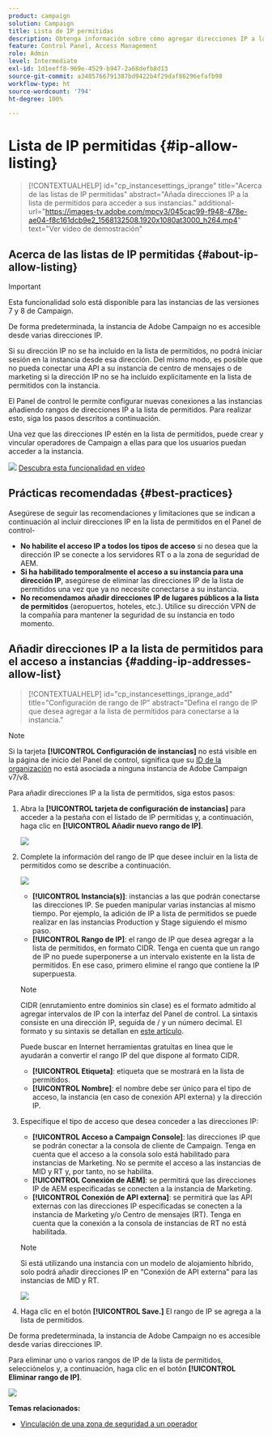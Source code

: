 ```yaml
---
product: campaign
solution: Campaign
title: Lista de IP permitidas
description: Obtenga información sobre cómo agregar direcciones IP a la lista de permitidos en el Panel de control para obtener acceso a instancias.
feature: Control Panel, Access Management
role: Admin
level: Intermediate
exl-id: 1d1eeff8-969e-4529-b947-2a68defb8d13
source-git-commit: a3485766791387bd9422b4f29daf86296efafb98
workflow-type: ht
source-wordcount: '794'
ht-degree: 100%

---
```


# Lista de IP permitidas {#ip-allow-listing}

>[!CONTEXTUALHELP]
>id="cp_instancesettings_iprange"
>title="Acerca de las listas de IP permitidas"
>abstract="Añada direcciones IP a la lista de permitidos para acceder a sus instancias."
>additional-url="https://images-tv.adobe.com/mpcv3/045cac99-f948-478e-ae04-f8c161dcb9e2_1568132508.1920x1080at3000_h264.mp4" text="Ver vídeo de demostración"

## Acerca de las listas de IP permitidas {#about-ip-allow-listing}

>[!IMPORTANT]
>
>Esta funcionalidad solo está disponible para las instancias de las versiones 7 y 8 de Campaign.

De forma predeterminada, la instancia de Adobe Campaign no es accesible desde varias direcciones IP.

Si su dirección IP no se ha incluido en la lista de permitidos, no podrá iniciar sesión en la instancia desde esa dirección. Del mismo modo, es posible que no pueda conectar una API a su instancia de centro de mensajes o de marketing si la dirección IP no se ha incluido explícitamente en la lista de permitidos con la instancia.

El Panel de control le permite configurar nuevas conexiones a las instancias añadiendo rangos de direcciones IP a la lista de permitidos. Para realizar esto, siga los pasos descritos a continuación.

Una vez que las direcciones IP estén en la lista de permitidos, puede crear y vincular operadores de Campaign a ellas para que los usuarios puedan acceder a la instancia.

![](assets/do-not-localize/how-to-video.png) [Descubra esta funcionalidad en vídeo](https://experienceleague.adobe.com/docs/campaign-classic-learn/control-panel/instance-settings/ip-allow-listing.html?lang=es#instance-settings)

## Prácticas recomendadas {#best-practices}

Asegúrese de seguir las recomendaciones y limitaciones que se indican a continuación al incluir direcciones IP en la lista de permitidos en el Panel de control-

* **No habilite el acceso IP a todos los tipos de acceso** si no desea que la dirección IP se conecte a los servidores RT o a la zona de seguridad de AEM.
* **Si ha habilitado temporalmente el acceso a su instancia para una dirección IP**, asegúrese de eliminar las direcciones IP de la lista de permitidos una vez que ya no necesite conectarse a su instancia.
* **No recomendamos añadir direcciones IP de lugares públicos a la lista de permitidos** (aeropuertos, hoteles, etc.). Utilice su dirección VPN de la compañía para mantener la seguridad de su instancia en todo momento.

## Añadir direcciones IP a la lista de permitidos para el acceso a instancias {#adding-ip-addresses-allow-list}

>[!CONTEXTUALHELP]
>id="cp_instancesettings_iprange_add"
>title="Configuración de rango de IP"
>abstract="Defina el rango de IP que desea agregar a la lista de permitidos para conectarse a la instancia."

>[!NOTE]
>
>Si la tarjeta **[!UICONTROL Configuración de instancias]** no está visible en la página de inicio del Panel de control, significa que su [ID de la organización](https://experienceleague.adobe.com/docs/core-services/interface/administration/organizations.html?lang=es) no está asociada a ninguna instancia de Adobe Campaign v7/v8.

Para añadir direcciones IP a la lista de permitidos, siga estos pasos:

1. Abra la **[!UICONTROL tarjeta de configuración de instancias]** para acceder a la pestaña con el listado de IP permitidas y, a continuación, haga clic en **[!UICONTROL Añadir nuevo rango de IP]**.



   ![](assets/ip_whitelist_list1.png)

1. Complete la información del rango de IP que desee incluir en la lista de permitidos como se describe a continuación.

   ![](assets/ip_whitelist_add1.png)

   * **[!UICONTROL Instancia(s)]**: instancias a las que podrán conectarse las direcciones IP. Se pueden manipular varias instancias al mismo tiempo. Por ejemplo, la adición de IP a lista de permitidos se puede realizar en las instancias Production y Stage siguiendo el mismo paso.
   * **[!UICONTROL Rango de IP]**: el rango de IP que desea agregar a la lista de permitidos, en formato CIDR. Tenga en cuenta que un rango de IP no puede superponerse a un intervalo existente en la lista de permitidos. En ese caso, primero elimine el rango que contiene la IP superpuesta.

   >[!NOTE]
   >
   >CIDR (enrutamiento entre dominios sin clase) es el formato admitido al agregar intervalos de IP con la interfaz del Panel de control. La sintaxis consiste en una dirección IP, seguida de / y un número decimal. El formato y su sintaxis se detallan en [este artículo](https://whatismyipaddress.com/cidr).
   >
   >Puede buscar en Internet herramientas gratuitas en línea que le ayudarán a convertir el rango IP del que dispone al formato CIDR.

   * **[!UICONTROL Etiqueta]**: etiqueta que se mostrará en la lista de permitidos.
   * **[!UICONTROL Nombre]**: el nombre debe ser único para el tipo de acceso, la instancia (en caso de conexión API externa) y la dirección IP.

1. Especifique el tipo de acceso que desea conceder a las direcciones IP:

   * **[!UICONTROL Acceso a Campaign Console]**: las direcciones IP que se podrán conectar a la consola de cliente de Campaign. Tenga en cuenta que el acceso a la consola solo está habilitado para instancias de Marketing. No se permite el acceso a las instancias de MID y RT y, por tanto, no se habilita.
   * **[!UICONTROL Conexión de AEM]**: se permitirá que las direcciones IP de AEM especificadas se conecten a la instancia de Marketing.
   * **[!UICONTROL Conexión de API externa]**: se permitirá que las API externas con las direcciones IP especificadas se conecten a la instancia de Marketing y/o Centro de mensajes (RT). Tenga en cuenta que la conexión a la consola de instancias de RT no está habilitada.

   >[!NOTE]
   >
   >Si está utilizando una instancia con un modelo de alojamiento híbrido, solo podrá añadir direcciones IP en “Conexión de API externa” para las instancias de MID y RT. 

   ![](assets/ip_whitelist_acesstype.png)

1. Haga clic en el botón **[!UICONTROL Save.]** El rango de IP se agrega a la lista de permitidos.

   <!--![](assets/ip_whitelist_added.png)-->

De forma predeterminada, la instancia de Adobe Campaign no es accesible desde varias direcciones IP.

Para eliminar uno o varios rangos de IP de la lista de permitidos, selecciónelos y, a continuación, haga clic en el botón **[!UICONTROL Eliminar rango de IP]**.

![](assets/ip_whitelist_delete.png)

**Temas relacionados:**

* [Vinculación de una zona de seguridad a un operador](https://experienceleague.adobe.com/docs/campaign-classic/using/installing-campaign-classic/additional-configurations/security-zones.html?lang=es#linking-a-security-zone-to-an-operator)
